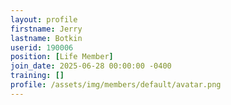 ```yaml
---
layout: profile
firstname: Jerry
lastname: Botkin
userid: 190006
position: [Life Member]
join_date: 2025-06-28 00:00:00 -0400
training: []
profile: /assets/img/members/default/avatar.png
---
```


